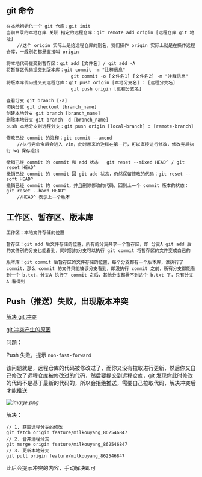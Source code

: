 ## git 命令

```shell
在本地初始化一个 git 仓库：git init
当前目录的本地仓库 关联 指定的远程仓库：git remote add origin [远程仓库 git 地址]
	//这个 origin 实际上是给远程仓库的别名，我们操作 origin 实际上就是在操作远程仓库，一般别名都是直接叫 origin

将本地代码提交到暂存区：git add [文件名] / git add -A
将暂存区代码提交到版本库：git commit -m "注释信息"
						git commit -o [文件名1] [文件名2] -m "注释信息"
将版本库代码提交到远程仓库：git push origin [本地分支名] : [远程分支名]
						git push origin [远程分支名]

查看分支 git branch [-a]
切换分支 git checkout [branch_name]
创建本地分支 git branch [branch_name]
删除本地分支 git branch -d [branch_name]
push 本地分支到远程分支：git push origin [local-branch] : [remote-branch]

修改已经 commit 的注释：git commit --amend
	//执行完命令后会进入 vim，此时原来的注释在第一行，可以直接进行修改，修改完后执行 wq 保存退出
	
撤销已经 commit 的 commit 和 add 状态	git reset --mixed HEAD^ / git reset HEAD^
撤销已经 commit 的 commit 回 git add 状态，仍然保留修改的代码：git reset --soft HEAD^
撤销已经 commit 的 commit，并且删除修改的代码，回到上一个 commit 版本的状态：git reset --hard HEAD^
	//HEAD^ 表示上一个版本
```



## 工作区、暂存区、版本库

```
工作区：本地文件存储的位置

暂存区：git add 后文件存储的位置，所有的分支共享一个暂存区，即 分支A git add 后的文件别的分支也能看到，同时别的分支可以执行 git commit 将暂存区的文件变成自己的

版本库：git commit 后暂存区的文件存储的位置，每个分支都有一个版本库，谁执行了 commit，那么 commit 的文件只能被该分支看到，即没执行 commit 之前，所有分支都能看到一个 b.txt，分支A 执行了 commit 之后，其他分支都看不到这个 b.txt 了，只有分支A 看得到

```





## Push（推送）失败，出现版本冲突

[解决 git 冲突](https://blog.csdn.net/programerxiaoer/article/details/78585301)

[git 冲突产生的原因](https://blog.csdn.net/weixin_41287260/article/details/89742151)

问题：

Push 失败，提示 `non-fast-forward`

该问题就是，远程仓库的代码被修改过了，而你又没有拉取进行更新，然后你又自己修改了远程仓库被修改过的代码，然后要提交到远程仓库，git 发现你此时修改的代码不是基于最新的代码的，所以会拒绝推送，需要自己拉取代码，解决冲突后才能推送

*![image.png](https://pic.leetcode-cn.com/1615786616-DktDbE-image.png)*

解决：

```shell
// 1. 获取远程分支的修改
git fetch origin feature/milkouyang_862546847
// 2. 合并远程分支
git merge origin feature/milkouyang_862546847
// 3. 更新本地分支
git pull origin feature/milkouyang_862546847
```

此后会提示冲突的内容，手动解决即可